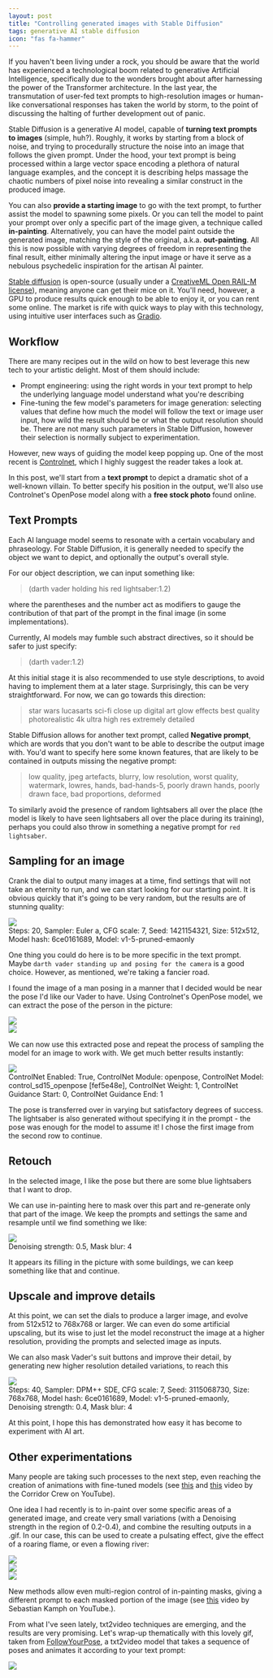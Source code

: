```yaml
---
layout: post
title: "Controlling generated images with Stable Diffusion"
tags: generative AI stable diffusion
icon: "fas fa-hammer"
---
```


If you haven't been living under a rock, you should be aware that the world has experienced a technological boom related to
generative Artificial Intelligence, specifically due to the wonders brought about after harnessing the power of the Transformer
architecture. In the last year, the transmutation of user-fed text prompts to high-resolution images or human-like
conversational responses has taken the world by storm, to the point of discussing the halting of further development out of
panic.

Stable Diffusion is a generative AI model, capable of **turning text prompts to images** (simple, huh?). Roughly, it
works by starting from a block of noise, and trying to procedurally structure the noise into an image that follows the
given prompt. Under the hood, your text prompt is being processed within a large vector space encoding a plethora of
natural language examples, and the concept it is describing helps massage the chaotic numbers of pixel noise into
revealing a similar construct in the produced image.

You can also **provide a starting image** to go with the text prompt, to further assist the model to spawning some
pixels. Or you can tell the model to paint your prompt over only a specific part of the image given, a technique called
**in-painting**. Alternatively, you can have the model paint outside the generated image, matching the style of the original, a.k.a.
**out-painting**. All this is now possible with varying degrees of freedom in representing the final result, either
minimally altering the input image or have it serve as a nebulous psychedelic inspiration for the artisan AI painter.

[Stable diffusion](https://stability.ai/blog/stable-diffusion-public-release) is open-source (usually under a
[CreativeML Open RAIL-M license](https://github.com/CompVis/stable-diffusion/blob/main/**LICENSE**)), meaning anyone can
get their mice on it. You'll need, however, a GPU to produce results quick enough to be able to enjoy it, or you can
rent some online. The market is rife with quick ways to play with this technology, using intuitive user interfaces such
as [Gradio](https://gradio.app/).

## Workflow

There are many recipes out in the wild on how to best leverage this new tech to your artistic delight. Most of them
should include:

- Prompt engineering: using the right words in your text prompt to help the underlying language model understand what
you're describing
- Fine-tuning the few model's parameters for image generation: selecting values that define how much the model will
follow the text or image user input, how wild the result should be or what the output resolution should be. There are
not many such parameters in Stable Diffusion, however their selection is normally subject to experimentation.

However, new ways of guiding the model keep popping up. One of the most recent is
[Controlnet](https://github.com/lllyasviel/ControlNet), which I highly suggest the reader takes a look at.

In this post, we'll start from a **text prompt** to depict a dramatic shot of a well-known villain. To better specify
his position in the output, we'll also use Controlnet's OpenPose model along with a **free stock photo** found online.

## Text Prompts

Each AI language model seems to resonate with a certain vocabulary and phraseology. For Stable Diffusion, it is
generally needed to specify the object we want to depict, and optionally the output's overall style.

For our object description, we can input something like:
> (darth vader holding his red lightsaber:1.2)

where the parentheses and the number act as modifiers to gauge the contribution of that part of the prompt in the final
image (in some implementations).

Currently, AI models may fumble such abstract directives, so it should be safer to just specify:

> (darth vader:1.2)

At this initial stage it is also recommended to use style descriptions, to avoid having to implement them at a later
stage. Surprisingly, this can be very straightforward. For now, we can go towards this direction:

> star wars lucasarts sci-fi close up digital art glow effects best quality photorealistic 4k ultra high res extremely
detailed


Stable Diffusion allows for another text prompt, called **Negative prompt**, which are words that you don't want to be
able to describe the output image with. You'd want to specify here some known features, that are likely to be contained in outputs missing the negative prompt:

> low quality, jpeg artefacts, blurry, low resolution, worst quality, watermark, lowres, hands, bad-hands-5, poorly
drawn hands, poorly drawn face, bad proportions, deformed

To similarly avoid the presence of random lightsabers all over the place (the model is likely to have seen lightsabers
all over the place during its training), perhaps you could also throw in something a negative prompt for `red
lightsaber`.

## Sampling for an image

Crank the dial to output many images at a time, find settings that will not take an eternity to run, and we can start
looking for our starting point. It is obvious quickly
that it's going to be very random, but the results are of stunning quality:

<div class="w-[75%] sm:p-5 m-auto rounded-full">
    <img class="rounded-lg" src="{{site.baseurl}}/assets/img/vader-stable-diffusion/random-vader-9.png">
    <figcaption>Steps: 20, Sampler: Euler a, CFG scale: 7, Seed: 1421154321, Size: 512x512, Model hash: 6ce0161689,
        Model: v1-5-pruned-emaonly
    </figcaption>
</div>


One thing you could do here is to be more specific in the text prompt. Maybe `darth vader standing up and posing for the
camera` is a good choice. However, as mentioned, we're taking a fancier road.

I found the image of a man posing in a manner that I decided would be near the pose I'd like our Vader to have. Using
Controlnet's OpenPose model, we can extract the pose of the person in the picture:

<div class="flex flex-col sm:flex-row sm:gap-5 sm:p-0 p-10">
    <div class="sm:w-[70%] w-[100%] m-auto rounded-full">
        <img class="rounded-lg"
            src="{{site.baseurl}}/assets/img/vader-stable-diffusion/depositphotos_56832909-stock-photo-muscular-man-holding-ancient-sword.jpg">
    </div>
    <div class="sm:w-[70%] w-[100%] m-auto rounded-full">
        <img class="rounded-lg" src="{{site.baseurl}}/assets/img/vader-stable-diffusion/pose.png">
    </div>
</div>

We can now use this extracted pose and repeat the process of sampling the model for an image to work with. We get much
better results instantly:

<div class="w-[75%] sm:p-5 m-auto rounded-full">
    <img class="rounded-lg" src="{{site.baseurl}}/assets/img/vader-stable-diffusion/posing-vader-9.png">
    <figcaption>ControlNet Enabled: True, ControlNet Module: openpose, ControlNet Model: control_sd15_openpose
        [fef5e48e], ControlNet Weight: 1, ControlNet Guidance Start: 0, ControlNet Guidance End: 1
    </figcaption>
</div>

The pose is transferred over in varying but satisfactory degrees of success. The lightsaber is also generated without
specifying it in the prompt - the pose was enough for the model to assume it! I chose the first image from the second
row to continue.

## Retouch

In the selected image, I like the pose but there are some blue lightsabers that I want to drop.

We can use in-painting here to mask over this part and re-generate only that part of the image. We keep the prompts and
settings the same and resample until we find something we like:

<div class="w-[75%] sm:p-5 m-auto rounded-full">
    <img class="rounded-lg" src="{{site.baseurl}}/assets/img/vader-stable-diffusion/resample-blue-sabers-4.png">
    <figcaption>Denoising strength: 0.5, Mask blur: 4
    </figcaption>
</div>

It appears its filling in the picture with some buildings, we can keep something like that and continue.

## Upscale and improve details

At this point, we can set the dials to produce a larger image, and evolve from 512x512 to 768x768 or larger. We can even
do some artificial upscaling, but its wise to just let the model reconstruct the image at a higher resolution, providing
the prompts and selected image as inputs.

We can also mask Vader's suit buttons and improve their detail, by generating new higher resolution detailed variations,
to reach this


<div class="w-[75%] sm:p-5 m-auto rounded-full">
    <img class="rounded-lg" src="{{site.baseurl}}/assets/img/vader-stable-diffusion/vader-resolution-buttons.png">
    <figcaption>
        Steps: 40, Sampler: DPM++ SDE, CFG scale: 7, Seed: 3115068730, Size: 768x768, Model hash: 6ce0161689, Model:
        v1-5-pruned-emaonly, Denoising strength: 0.4, Mask blur: 4
    </figcaption>
</div>

At this point, I hope this has demonstrated how easy it has become to experiment with AI art.

## Other experimentations

Many people are taking such processes to the next step, even reaching the creation of animations with fine-tuned models
(see [this](https://www.youtube.com/watch?v=QBWVHCYZ_Zs) and [this](https://www.youtube.com/watch?v=_9LX9HSQkWo) video
by the Corridor Crew on YouTube).

One idea I had recently is to in-paint over some specific areas of a generated image, and create very small variations
(with a Denoising strength in the region of 0.2-0.4), and combine the resulting outputs in a .gif. In our case, this can
be used to create a pulsating effect, give the effect of a roaring flame, or even a flowing river:

<div class="flex flex-col sm:flex-row sm:gap-5 sm:p-0 p-10">
    <div class="sm:w-[70%] w-[100%] m-auto rounded-full">
        <img class="rounded-lg" src="{{site.baseurl}}/assets/img/vader-stable-diffusion/output.gif">
    </div>
        <div class="m-auto rounded-full">
            <img class="rounded-lg" src="{{site.baseurl}}/assets/img/vader-stable-diffusion/robot-anim.gif">
        </div>
        <div class="m-auto rounded-full">
            <img class="rounded-lg" src="{{site.baseurl}}/assets/img/vader-stable-diffusion/river.gif">
        </div>
</div>

New methods allow even multi-region control of in-painting masks, giving a different prompt to each masked portion of the image (see [this](https://www.youtube.com/watch?v=TYrHBFQPMys) video by Sebastian Kamph on YouTube.).

From what I've seen lately, txt2video techniques are emerging, and the results are very promising.
Let's wrap-up thematically with this lovely gif, taken from [FollowYourPose](https://github.com/mayuelala/FollowYourPose), a txt2video model that takes a sequence of poses and animates it according to your text prompt:

<div class="rounded-full">
    <img class="m-auto rounded-lg" src="{{site.baseurl}}/assets/img/vader-stable-diffusion/vervA Stormtrooper on the sea.gif">
</div>
